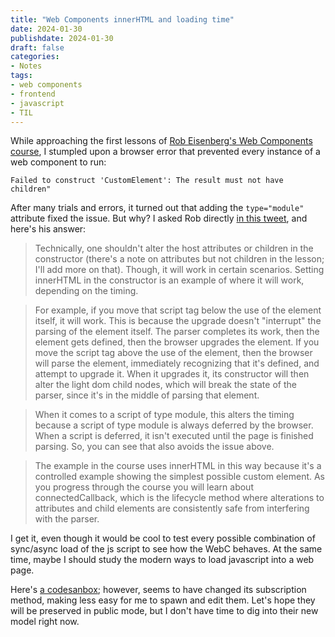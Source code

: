 ```yaml
---
title: "Web Components innerHTML and loading time"
date: 2024-01-30
publishdate: 2024-01-30
draft: false
categories: 
- Notes
tags:
- web components
- frontend
- javascript
- TIL
---
```


While approaching the first lessons of [Rob Eisenberg's Web Components course](https://www.bluespire.com/p/web-component-engineering), I stumpled upon a browser error that prevented every instance
of a web component to run:
```
Failed to construct 'CustomElement': The result must not have children"
```

After many trials and errors, it turned out that adding the `type="module"` attribute fixed the issue. But why?
I asked Rob directly [in this tweet](https://twitter.com/Duma_ron/status/1752283582368731598), and here's his answer:

> Technically, one shouldn't alter the host attributes or children in the constructor (there's a note on attributes but not children in the lesson; I'll add more on that). Though, it will work in certain scenarios. Setting innerHTML in the constructor is an example of where it will work, depending on the timing.

> For example, if you move that script tag below the use of the element itself, it will work. This is because the upgrade doesn't "interrupt" the parsing of the element itself. The parser completes its work, then the element gets defined, then the browser upgrades the element. If you move the script tag above the use of the element, then the browser will parse the element, immediately recognizing that it's defined, and attempt to upgrade it. When it upgrades it, its constructor will then alter the light dom child nodes, which will break the state of the parser, since it's in the middle of parsing that element.

> When it comes to a script of type module, this alters the timing because a script of type module is always deferred by the browser. When a script is deferred, it isn't executed until the page is finished parsing. So, you can see that also avoids the issue above.

> The example in the course uses innerHTML in this way because it's a controlled example showing the simplest possible custom element. As you progress through the course you will learn about connectedCallback, which is the lifecycle method where alterations to attributes and child elements are consistently safe from interfering with the parser.

I get it, even though it would be cool to test every possible combination of sync/async load of the js script to see how the WebC behaves. At the same time, maybe I should study the modern ways to load javascript into a web page.

Here's [a codesanbox](https://codesandbox.io/p/sandbox/web-components-exercise-help-7z9pkn?file=%2Findex.html); however, seems to have changed its subscription method, making less easy for me to spawn and edit them. Let's hope they will be preserved in public mode, but I don't have time to dig into their new model right now.
